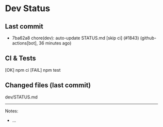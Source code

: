 # Dev Status

## Last commit
- 7ba62a8 chore(dev): auto-update STATUS.md [skip ci] (#1843) (github-actions[bot], 36 minutes ago)
## CI & Tests
[OK] npm ci
[FAIL] npm test

## Changed files (last commit)
dev/STATUS.md

---
Notes:
- ...

